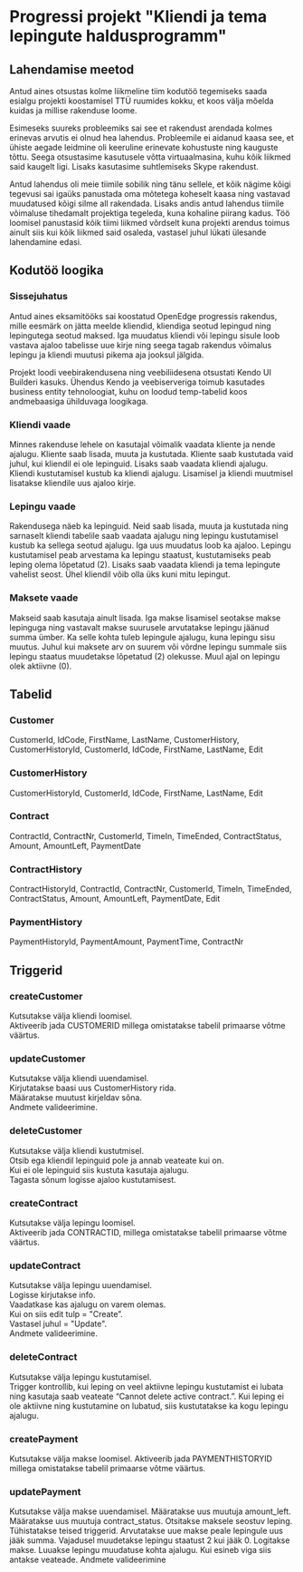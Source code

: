# Progressi projekt "Kliendi ja tema lepingute haldusprogramm"
## Lahendamise meetod

Antud aines otsustas kolme liikmeline tiim kodutöö tegemiseks saada esialgu projekti koostamisel TTÜ ruumides kokku, et koos välja mõelda kuidas ja millise rakenduse loome.

Esimeseks suureks probleemiks sai see et rakendust arendada kolmes erinevas arvutis ei olnud hea lahendus. Probleemile ei aidanud kaasa see, et ühiste aegade leidmine oli keeruline erinevate kohustuste ning kauguste tõttu. Seega otsustasime kasutusele võtta virtuaalmasina, kuhu kõik liikmed said kaugelt ligi. Lisaks kasutasime suhtlemiseks Skype rakendust.
 
Antud lahendus oli meie tiimile sobilik ning tänu sellele, et kõik nägime kõigi tegevusi sai igaüks panustada oma mõtetega koheselt kaasa ning vastavad muudatused kõigi silme all rakendada. Lisaks andis antud lahendus tiimile võimaluse tihedamalt projektiga tegeleda, kuna kohaline piirang kadus. Töö loomisel panustasid kõik tiimi liikmed võrdselt kuna projekti arendus toimus ainult siis kui kõik liikmed said osaleda, vastasel juhul lükati ülesande lahendamine edasi.

## Kodutöö loogika
### Sissejuhatus
Antud aines eksamitööks sai koostatud OpenEdge progressis rakendus, mille eesmärk on jätta meelde kliendid, kliendiga seotud lepingud ning lepingutega seotud maksed. Iga muudatus kliendi või lepingu sisule loob vastava ajaloo tabelisse uue kirje ning seega tagab rakendus võimalus lepingu ja kliendi muutusi pikema aja jooksul jälgida.
 
Projekt loodi veebirakendusena ning veebiliidesena otsustati Kendo UI Builderi kasuks. Ühendus Kendo ja veebiserveriga toimub kasutades business entity tehnoloogiat, kuhu on loodud temp-tabelid koos andmebaasiga ühilduvaga loogikaga.
### Kliendi vaade
Minnes rakenduse lehele on kasutajal võimalik vaadata kliente ja nende ajalugu. Kliente saab lisada, muuta ja kustutada. Kliente saab kustutada vaid juhul, kui kliendil ei ole lepinguid. Lisaks saab vaadata kliendi ajalugu. Kliendi kustutamisel kustub ka kliendi ajalugu. Lisamisel ja kliendi muutmisel lisatakse kliendile uus ajaloo kirje. 
### Lepingu vaade
Rakendusega näeb ka lepinguid. Neid saab lisada, muuta ja kustutada ning sarnaselt kliendi tabelile saab vaadata ajalugu ning lepingu kustutamisel kustub ka sellega seotud ajalugu. Iga uus muudatus loob ka ajaloo. Lepingu kustutamisel peab arvestama ka lepingu staatust, kustutamiseks peab leping olema lõpetatud (2). Lisaks saab vaadata kliendi ja tema lepingute vahelist seost. Ühel kliendil võib olla üks kuni mitu lepingut.
### Maksete vaade
Makseid saab kasutaja ainult lisada. Iga makse lisamisel seotakse makse lepinguga ning vastavalt makse suurusele arvutatakse lepingu jäänud summa ümber. Ka selle kohta tuleb lepingule ajalugu, kuna lepingu sisu muutus. Juhul kui maksete arv on suurem või võrdne lepingu summale siis lepingu staatus muudetakse lõpetatud (2) olekusse. Muul ajal on lepingu olek aktiivne (0). 

## Tabelid
### Customer
CustomerId, IdCode, FirstName, LastName, CustomerHistory, CustomerHistoryId, CustomerId, IdCode, FirstName, LastName, Edit
### CustomerHistory
CustomerHistoryId, CustomerId, IdCode, FirstName, LastName, Edit
### Contract
ContractId, ContractNr, CustomerId, TimeIn, TimeEnded, ContractStatus, Amount, AmountLeft, PaymentDate
### ContractHistory
ContractHistoryId, ContractId, ContractNr, CustomerId, TimeIn, TimeEnded, ContractStatus, Amount, AmountLeft, PaymentDate, Edit
### PaymentHistory
PaymentHistoryId, PaymentAmount, PaymentTime, ContractNr

## Triggerid 
### createCustomer
Kutsutakse välja kliendi loomisel.  
Aktiveerib jada CUSTOMERID millega omistatakse tabelil primaarse võtme väärtus.
### updateCustomer
Kutsutakse välja kliendi uuendamisel.  
Kirjutatakse baasi uus CustomerHistory rida.  
Määratakse muutust kirjeldav sõna.  
Andmete valideerimine.
### deleteCustomer
Kutsutakse välja kliendi kustutmisel.  
Otsib ega kliendil lepinguid pole ja annab veateate kui on.  
Kui ei ole lepinguid siis kustuta kasutaja ajalugu.  
Tagasta sõnum logisse ajaloo kustutamisest.
### createContract
Kutsutakse välja lepingu loomisel.  
Aktiveerib jada CONTRACTID, millega omistatakse tabelil primaarse võtme väärtus.
### updateContract
Kutsutakse välja lepingu uuendamisel.  
Logisse kirjutakse info.  
Vaadatkase kas ajalugu on varem olemas.  
Kui on siis edit tulp = "Create”.  
Vastasel juhul  = "Update".  
Andmete valideerimine.
### deleteContract
Kutsutakse välja lepingu kustutamisel.  
Trigger kontrollib, kui leping on veel aktiivne lepingu kustutamist ei lubata ning kasutaja saab veateate “Cannot delete active contract.”.
Kui leping ei ole aktiivne ning kustutamine on lubatud, siis kustutatakse ka kogu lepingu ajalugu.
### createPayment
Kutsutakse välja makse loomisel.
Aktiveerib jada PAYMENTHISTORYID millega omistatakse tabelil primaarse võtme väärtus.
### updatePayment
Kutsutakse välja makse uuendamisel.
Määratakse uus muutuja amount_left.
Määratakse uus muutuja contract_status.
Otsitakse maksele seostuv leping.
Tühistatakse teised triggerid.
Arvutatakse uue makse peale lepingule uus jääk summa.
Vajadusel muudetakse lepingu staatust 2 kui jääk 0.
Logitakse makse.
Luuakse lepingu muudatuse kohta ajalugu.
Kui esineb viga siis antakse veateade.
Andmete valideerimine
